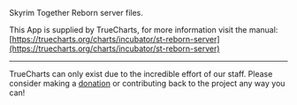 Skyrim Together Reborn server files.

This App is supplied by TrueCharts, for more information visit the manual: [https://truecharts.org/charts/incubator/st-reborn-server](https://truecharts.org/charts/incubator/st-reborn-server)

---

TrueCharts can only exist due to the incredible effort of our staff.
Please consider making a [donation](https://truecharts.org/sponsor) or contributing back to the project any way you can!

